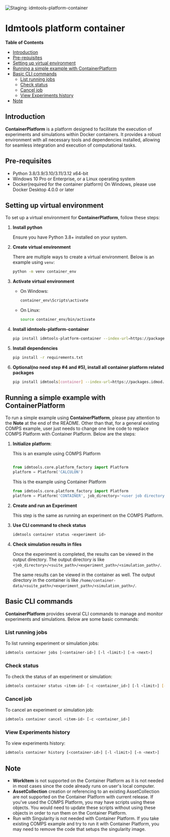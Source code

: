 ![Staging: idmtools-platform-container](https://github.com/InstituteforDiseaseModeling/idmtools/workflows/Staging:%20idmtools-platform-container/badge.svg?branch=dev)

# Idmtools platform container

<!-- START doctoc generated TOC please keep comment here to allow auto update -->
<!-- DON'T EDIT THIS SECTION, INSTEAD RE-RUN doctoc TO UPDATE -->
**Table of Contents**

- [Introduction](#introduction)
- [Pre-requisites](#pre-requisites)
- [Setting up virtual environment](#setting-up-virtual-environment)
- [Running a simple example with ContainerPlatform](#running-a-simple-example-with-containerplatform)
- [Basic CLI commands](#basic-cli-commands)
  - [List running jobs](#list-running-jobs)
  - [Check status](#check-status)
  - [Cancel job](#cancel-job)
  - [View Experiments history](#view-experiments-history)
- [Note](#note)

<!-- END doctoc generated TOC please keep comment here to allow auto update -->

## Introduction

**ContainerPlatform** is a platform designed to facilitate the execution of experiments and simulations within Docker containers. It provides a robust environment with all necessary tools and dependencies installed, allowing for seamless integration and execution of computational tasks.

## Pre-requisites
- Python 3.8/3.9/3.10/3.11/3.12 x64-bit
- Windows 10 Pro or Enterprise, or a Linux operating system
- Docker(required for the container platform)
  On Windows, please use Docker Desktop 4.0.0 or later

## Setting up virtual environment

To set up a virtual environment for **ContainerPlatform**, follow these steps:

1. **Install python**

   Ensure you have Python 3.8+ installed on your system.

2. **Create virtual environment**
   
   There are multiple ways to create a virtual environment. Below is an example using `venv`:

    ```bash
    python -m venv container_env
    ```

3. **Activate virtual environment**
    - On Windows:
        ```bash
        container_env\Scripts\activate
        ```
    - On Linux:
        ```bash
        source container_env/bin/activate
        ```

4. **Install idmtools-platform-container**
    ```bash
    pip install idmtools-platform-container --index-url=https://packages.idmod.org/api/pypi/pypi-production/simple
    ```

5. **Install dependencies**
    ```bash
    pip install -r requirements.txt
    ```
6. **Optional(no need step #4 and #5), install all container platform related packages**
    ```bash
    pip install idmtools[container] --index-url=https://packages.idmod.org/api/pypi/pypi-production/simple
    ```
## Running a simple example with ContainerPlatform

To run a simple example using **ContainerPlatform**, please pay attention to the **Note** at the end of the README. Other than that, for a general existing COMPS example, user just needs to change one line code to replace COMPS Platform with Container Platform. Below are the steps:

1. **Initialize platform**:

    This is an example using COMPS Platform
    ```python
   
    from idmtools.core.platform_factory import Platform
    platform = Platform('CALCULON')
   
    ```

    This is the example using Container Platform
    ```python
    from idmtools.core.platform_factory import Platform
    platform = Platform('CONTAINER', job_directory='<user job directory>')
    ```

2. **Create and run an Experiment**

   This step is the same as running an experiment on the COMPS Platform.
   
3. **Use CLI command to check status**
    ```bash
    idmtools container status <experiment id>
    ```
4. **Check simulation results in files**

    Once the experiment is completed, the results can be viewed in the output directory. The output directory is like
    `<job_directory>/<suite_path>/<experiment_path>/<simulation_path>/`.

    The same results can be viewed in the container as well. The output directory in the container is like
    `/home/container-data/<suite_path>/<experiment_path>/<simulation_path>/`.

## Basic CLI commands

**ContainerPlatform** provides several CLI commands to manage and monitor experiments and simulations. Below are some basic commands:

### List running jobs

To list running experiment or simulation jobs:
```bash
idmtools container jobs [<container-id>] [-l <limit>] [-n <next>]
```

### Check status

To check the status of an experiment or simulation:
```bash
idmtools container status <item-id> [-c <container_id>] [-l <limit>] [--verbose/--no-verbose]
```

### Cancel job

To cancel an experiment or simulation job:
```bash
idmtools container cancel <item-id> [-c <container_id>]
```

### View Experiments history

To view experiments history:
```bash
idmtools container history [<container-id>] [-l <limit>] [-n <next>]
```


## Note

- **WorkItem** is not supported on the Container Platform as it is not needed in most cases since the code already runs on user's local computer.
- **AssetCollection** creation or referencing to an existing AssetCollection are not supported on the Container Platform with current release. If you've used the COMPS Platform, you may have scripts using these objects. You would need to update these scripts without using these objects in order to run them on the Container Platform.
- Run with Singularity is not needed with Container Platform. If you take existing COMPS example and try to run it with Container Platform, you may need to remove the code that setups the singularity image.